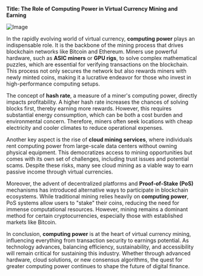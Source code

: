 **Title: The Role of Computing Power in Virtual Currency Mining and Earning**

![Image](https://github.com/user-attachments/assets/31692037-0104-4703-abd1-696b6a7dd41b)

In the rapidly evolving world of virtual currency, **computing power** plays an indispensable role. It is the backbone of the mining process that drives blockchain networks like Bitcoin and Ethereum. Miners use powerful hardware, such as **ASIC miners** or **GPU rigs**, to solve complex mathematical puzzles, which are essential for verifying transactions on the blockchain. This process not only secures the network but also rewards miners with newly minted coins, making it a lucrative endeavor for those who invest in high-performance computing setups.

The concept of **hash rate**, a measure of a miner's computing power, directly impacts profitability. A higher hash rate increases the chances of solving blocks first, thereby earning more rewards. However, this requires substantial energy consumption, which can be both a cost burden and environmental concern. Therefore, miners often seek locations with cheap electricity and cooler climates to reduce operational expenses.

Another key aspect is the rise of **cloud mining services**, where individuals rent computing power from large-scale data centers without owning physical equipment. This democratizes access to mining opportunities but comes with its own set of challenges, including trust issues and potential scams. Despite these risks, many see cloud mining as a viable way to earn passive income through virtual currencies.

Moreover, the advent of decentralized platforms and **Proof-of-Stake (PoS)** mechanisms has introduced alternative ways to participate in blockchain ecosystems. While traditional mining relies heavily on **computing power**, PoS systems allow users to "stake" their coins, reducing the need for immense computational resources. However, mining remains a dominant method for certain cryptocurrencies, especially those with established markets like Bitcoin.

In conclusion, **computing power** is at the heart of virtual currency mining, influencing everything from transaction security to earnings potential. As technology advances, balancing efficiency, sustainability, and accessibility will remain critical for sustaining this industry. Whether through advanced hardware, cloud solutions, or new consensus algorithms, the quest for greater computing power continues to shape the future of digital finance.